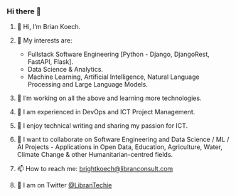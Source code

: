 ### Hi there 👋

<!--
**brightmaraba/brightmaraba** is a ✨ _special_ ✨ repository because its `README.md` (this file) appears on your GitHub profile.

Here are some ideas to get you started:

- 🔭 I’m currently working on ...
- 🌱 I’m currently learning ...
- 👯 I’m looking to collaborate on ...
- 🤔 I’m looking for help with ...
- 💬 Ask me about ...
- 📫 How to reach me: ...
- 😄 Pronouns: ...
- ⚡ Fun fact: ...
-->
1. 👋 Hi, I’m Brian Koech.

2. 👀 My interests are: 
    * Fullstack Software Engineering [Python - Django, DjangoRest, FastAPI, Flask].
    * Data Science & Analytics.
    * Machine Learning, Artificial Intelligence, Natural Language Processing and Large Language Models.
  
4. 🌱 I’m working on all the above and learning more technologies.

5. 🌱 I am experienced in DevOps and ICT Project Management.

6. 🌱 I enjoy technical writing and sharing my passion for ICT. 

7. 💞️ I want to collaborate on Software Engineering and Data Science / ML / AI Projects - Applications in Open Data, Education, Agriculture, Water, Climate Change & other Humanitarian-centred fields.

9. 📫 How to reach me: brightkoech@libranconsult.com
10. 🌱 I am on Twitter [@LibranTechie](https://twitter.com/LibranTechie)
